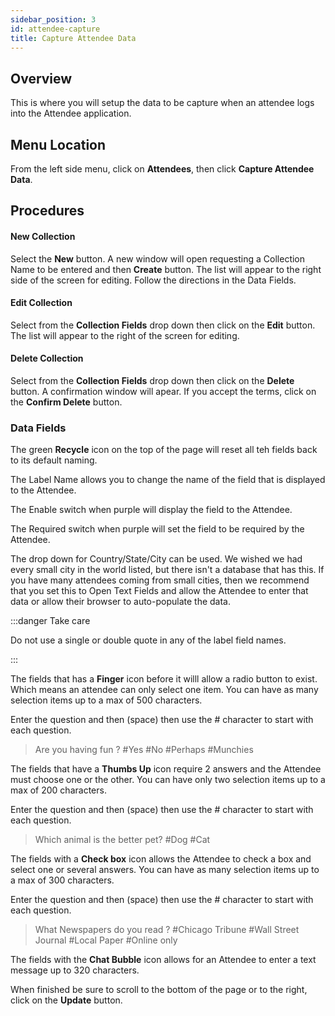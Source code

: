 ```yaml
---
sidebar_position: 3
id: attendee-capture
title: Capture Attendee Data
---
```


## Overview

This is where you will setup the data to be capture when an attendee logs into the Attendee application.

## Menu Location

From the left side menu, click on **Attendees**, then click **Capture Attendee Data**.

## Procedures

#### New Collection

Select the **New** button.  A new window will open requesting a Collection Name to be entered and then **Create** button.  The list will appear to the right side of the screen for editing.  Follow the directions in the Data Fields.

#### Edit Collection

Select from the **Collection Fields** drop down then click on the **Edit** button.  The list will appear to the right of the screen for editing.

#### Delete Collection

Select from the **Collection Fields** drop down then click on the **Delete** button. A confirmation window will apear.  If you accept the terms, click on the **Confirm Delete** button.

### Data Fields

The green **Recycle** icon on the top of the page will reset all teh fields back to its default naming.

The Label Name allows you to change the name of the field that is displayed to the Attendee. 

The Enable switch when purple will display the field to the Attendee.

The Required switch when purple will set the field to be required by the Attendee.

The drop down for Country/State/City can be used.  We wished we had every small city in the world listed, but there isn't a database that has this.  If you have many attendees coming from small cities, then we recommend that you set this to Open Text Fields and allow the Attendee to enter that data or allow their browser to auto-populate the data.



:::danger Take care

Do not use a single or double quote in any of the label field names.

:::




The fields that has a **Finger** icon before it willl allow a radio button to exist.  Which means an attendee can only select one item. You can have as many selection items up to a max of 500 characters.

Enter the question and then (space) then use the # character to start with each question. 

> Are you having fun ?  #Yes #No #Perhaps #Munchies

The fields that have a **Thumbs Up** icon require 2 answers and the Attendee must choose one or the other. You can have only two selection items up to a max of 200 characters.

Enter the question and then (space) then use the # character to start with each question. 

> Which animal is the better pet?  #Dog #Cat

The fields with a **Check box** icon allows the Attendee to check a box and select one or several answers. You can have as many selection items up to a max of 300 characters.

Enter the question and then (space) then use the # character to start with each question. 

> What Newspapers do you read ?  #Chicago Tribune #Wall Street Journal #Local Paper #Online only

The fields with the **Chat Bubble** icon allows for an Attendee to enter a text message up to 320 characters.

When finished be sure to scroll to the bottom of the page or to the right, click on the **Update** button.